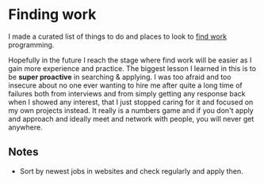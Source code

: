# Finding work
I made a curated list of things to do and places to look to [find work](https://github.com/nikitavoloboev/find-work#readme) programming.

Hopefully in the future I reach the stage where find work will be easier as I gain more experience and practice. The biggest lesson I learned in this is to be __super proactive__ in searching & applying. I was too afraid and too insecure about no one ever wanting to hire me after quite a long time of failures both from interviews and from simply getting any response back when I showed any interest, that I just stopped caring for it and focused on my own projects instead. It really is a numbers game and if you don't apply and approach and ideally meet and network with people, you will never get anywhere.

## Notes
- Sort by newest jobs in websites and check regularly and apply then.
